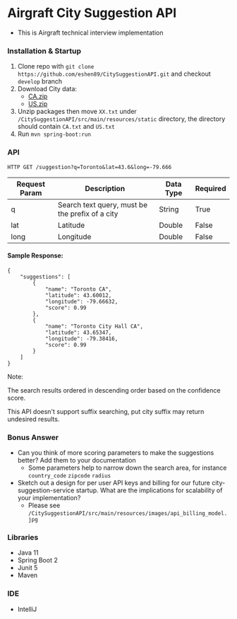 # Airgraft City Suggestion API
- This is Airgraft technical interview implementation

### Installation & Startup

1. Clone repo with `git clone https://github.com/eshen89/CitySuggestionAPI.git` and checkout `develop` branch
2. Download City data:
   - [CA.zip](http://download.geonames.org/export/dump/CA.zip)
   - [US.zip](http://download.geonames.org/export/dump/US.zip)
3. Unzip packages then move `XX.txt` under `/CitySuggestionAPI/src/main/resources/static` directory, the directory should contain `CA.txt` and `US.txt`
4. Run `mvn spring-boot:run`

### API
```HTTP GET /suggestion?q=Toronto&lat=43.6&long=-79.666```

| Request Param  | Description | Data Type  | Required |
| ------------- | ------------- | ------------- | ------------- |
| q  | Search text query, must be the prefix of a city  | String | True
| lat  | Latitude  | Double | False
| long  | Longitude  | Double | False

#### Sample Response:
```
{
    "suggestions": [
        {
            "name": "Toronto CA",
            "latitude": 43.60012,
            "longitude": -79.66632,
            "score": 0.99
        },
        {
            "name": "Toronto City Hall CA",
            "latitude": 43.65347,
            "longitude": -79.38416,
            "score": 0.99
        }
    ]
}
```
Note: 

The search results ordered in descending order based on the confidence score.

This API doesn't support suffix searching, put city suffix may return undesired results.

### Bonus Answer

- Can you think of more scoring parameters to make the suggestions better? Add them to your documentation
  - Some parameters help to narrow down the search area, for instance `country_code` `zipcode` `radius`
- Sketch out a design for per user API keys and billing for our future city-suggestion-service startup. 
  What are the implications for scalability of your implementation?
  - Please see `/CitySuggestionAPI/src/main/resources/images/api_billing_model.jpg`

### Libraries

- Java 11
- Spring Boot 2
- Junit 5
- Maven

### IDE

- IntelliJ